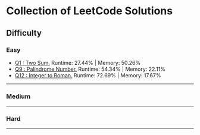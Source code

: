 # Collection of LeetCode Solutions

## Difficulty

### Easy
- [Q1 : Two Sum.](/src/easy/q1_TwoSum/Solution.java)  Runtime: 27.44% | Memory: 50.26%
- [Q9 : Palindrome Number.](/src/easy/q9_PalindromeNumber/Solution.java)  Runtime: 54.34% | Memory: 22.11%
- [Q12 : Integer to Roman.](/src/easy/q12_IntegerToRoman/Solution.java)  Runtime: 72.69% | Memory: 17.67%
---

### Medium

---

### Hard

---